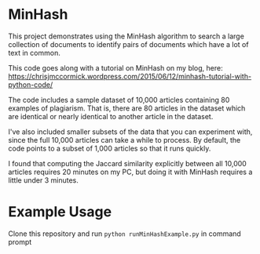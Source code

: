 MinHash
=======

This project demonstrates using the MinHash algorithm to search a large
collection of documents to identify pairs of documents which have a lot of
text in common.

This code goes along with a tutorial on MinHash on my blog, here:
https://chrisjmccormick.wordpress.com/2015/06/12/minhash-tutorial-with-python-code/

The code includes a sample dataset of 10,000 articles containing 80 examples of
plagiarism. That is, there are 80 articles in the dataset which are identical
or nearly identical to another article in the dataset.

I've also included smaller subsets of the data that you can experiment with,
since the full 10,000 articles can take a while to process. By default, the code
points to a subset of 1,000 articles so that it runs quickly.

I found that computing the Jaccard similarity explicitly between all 10,000
articles requires 20 minutes on my PC, but doing it with MinHash requires a
little under 3 minutes.


Example Usage
=============

Clone this repository and run `python runMinHashExample.py` in command prompt

